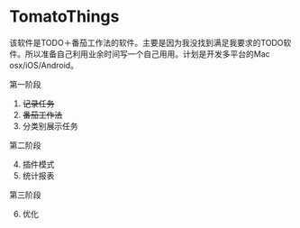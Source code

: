 # TomatoThings

该软件是TODO＋番茄工作法的软件。主要是因为我没找到满足我要求的TODO软件。所以准备自己利用业余时间写一个自己用用。计划是开发多平台的Mac osx/iOS/Android。

第一阶段

1. ~~记录任务~~
2. ~~番茄工作法~~
3. 分类别展示任务

第二阶段

4. 插件模式
5. 统计报表

第三阶段

6. 优化

